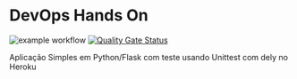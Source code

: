 # DevOps Hands On
![example workflow](https://github.com/brunogalletti/devopslab/actions/workflows/pipeline.yml/badge.svg)
[![Quality Gate Status](https://sonarcloud.io/api/project_badges/measure?project=brunogalletti_devopslab&metric=alert_status)](https://sonarcloud.io/summary/new_code?id=brunogalletti_devopslab)

Aplicação Simples em Python/Flask com teste usando Unittest com dely no Heroku
